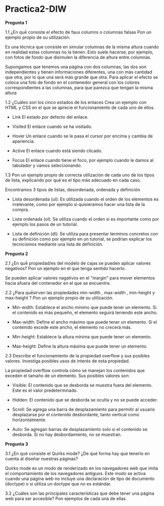 # Practica2-DIW

**Pregunta 1**

1.1 ¿En qué́ consiste el efecto de faux columns o columnas falsas Pon un ejemplo propio de su utilización.

Es una técnica que consiste en simular columnas de la misma altura cuando en realidad estas columnas no la tienen. Esto suele hacerse, por ejemplo, con fotos de fondo que disimulen la diferencia de altura entre columnas.

Supongamos que tenemos una página con dos columnas, las dos son independientes y tienen informaciones diferentes, una con más cantidad que otra, por lo que una será más grande que otra.
Para aplicar el efecto se coloca una foto de fondo en el contenedor general con los colores correspondientes a las columnas, para que parezca que tengan la misma altura


1.2 ¿Cuáles son los cinco estados de los enlaces Crea un ejemplo con HTML y CSS en el que se aprecie el funcionamiento de cada uno de ellos.

- Link El estado por defecto del enlace.

- Visited El enlace cuando se ha visitado.

- Hover Un enlace cuando se le pasa el cursor por encima y cambia de apariencia.

- Active El enlace cuando está siendo clicado.

- Focus El enlace cuando tiene el foco, por ejemplo cuando le damos al tabulador y vamos seleccionando.


1.3 Pon un ejemplo propio de correcta utilización de cada uno de los tipos de lista, explicando por qué es el tipo más adecuado en cada caso.

Encontramos 3 tipos de listas, desordenada, ordenada y definición

- Lista desordenada (ul): Es utilizada cuando el orden de los elementos es irrelevante, como por ejemplo si quisieramos hacer una lista de la compra.

- Lista ordenada (ol): Se utiliza cuando el orden si es importante como por ejemplo los pasos de un tutorial.

- Lista de definición (dl): Se utiliza para presentar terminos concretos con su definición como por ejemplo en un tutorial, se podrían explicar los tecnicismos mediante una lista de definición.

**Pregunta 2**

2.1 ¿En qué́ propiedad/es del modelo de cajas se pueden aplicar valores negativos? Pon un ejemplo en el que tenga sentido hacerlo.

Se pueden aplicar valores nagativos en el "margin" para mover elementos hacia afuera del contenedor en el que se encuentre.

2.2 ¿Para qué́sirven las propiedades min-width , max-width , min-height y max-height ? Pon un ejemplo propio de su utilización.



- Min-width: Establece el ancho mínimo que puede tener un elemento. Si el contenido es más pequeño, el elemento seguirá teniendo este ancho.
  
- Max-width: Define el ancho máximo que puede tener un elemento. Si el contenido excede este ancho, el elemento no crecerá más.

- Min-height: Establece la altura mínima que puede tener un elemento.

- Max-height: Define la altura máxima que puede tener un elemento.

2.3 Describe el funcionamiento de la propiedad overflow y sus posibles valores. Investiga posibles usos de interés de esta propiedad.

La propiedad overflow controla cómo se manejan los contenidos que exceden el tamaño de un elemento. Sus posibles valores son:

- Visible: El contenido que se desborda se muestra fuera del elemento. Este es el valor predeterminado.

- Hidden: El contenido que se desborda se oculta y no se puede acceder.

- Scroll: Se agrega una barra de desplazamiento para permitir al usuario desplazarse por el contenido desbordante, tanto vertical como horizontalmente.

- Auto: Se agregan barras de desplazamiento solo si el contenido se desborda. Si no hay desbordamiento, no se muestran.

**Pregunta 3**

3.1 ¿En qué consiste el Quirks mode? ¿De qué forma hay que tenerlo en cuenta al diseñar nuestras páginas?

Quirks mode es un modo de renderizado en los navegadores web que imita el comportamiento de los navegadores antiguos. Este modo se activa cuando una página web no incluye una declaración de tipo de documento (doctype) o si utiliza un doctype que no es estándar.

3.2 ¿Cuáles son las principales características que debe tener una página web para ser accesible? Pon ejemplos de cada una de ellas.

